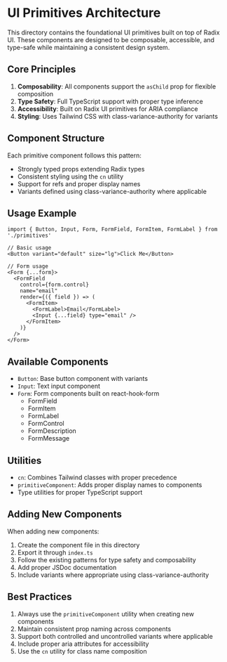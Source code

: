 # UI Primitives Architecture

This directory contains the foundational UI primitives built on top of Radix UI. These components are designed to be composable, accessible, and type-safe while maintaining a consistent design system.

## Core Principles

1. **Composability**: All components support the `asChild` prop for flexible composition
2. **Type Safety**: Full TypeScript support with proper type inference
3. **Accessibility**: Built on Radix UI primitives for ARIA compliance
4. **Styling**: Uses Tailwind CSS with class-variance-authority for variants

## Component Structure

Each primitive component follows this pattern:
- Strongly typed props extending Radix types
- Consistent styling using the `cn` utility
- Support for refs and proper display names
- Variants defined using class-variance-authority where applicable

## Usage Example

```tsx
import { Button, Input, Form, FormField, FormItem, FormLabel } from './primitives'

// Basic usage
<Button variant="default" size="lg">Click Me</Button>

// Form usage
<Form {...form}>
  <FormField
    control={form.control}
    name="email"
    render={({ field }) => (
      <FormItem>
        <FormLabel>Email</FormLabel>
        <Input {...field} type="email" />
      </FormItem>
    )}
  />
</Form>
```

## Available Components

- `Button`: Base button component with variants
- `Input`: Text input component
- `Form`: Form components built on react-hook-form
  - FormField
  - FormItem
  - FormLabel
  - FormControl
  - FormDescription
  - FormMessage

## Utilities

- `cn`: Combines Tailwind classes with proper precedence
- `primitiveComponent`: Adds proper display names to components
- Type utilities for proper TypeScript support

## Adding New Components

When adding new components:
1. Create the component file in this directory
2. Export it through `index.ts`
3. Follow the existing patterns for type safety and composability
4. Add proper JSDoc documentation
5. Include variants where appropriate using class-variance-authority

## Best Practices

1. Always use the `primitiveComponent` utility when creating new components
2. Maintain consistent prop naming across components
3. Support both controlled and uncontrolled variants where applicable
4. Include proper aria attributes for accessibility
5. Use the `cn` utility for class name composition
